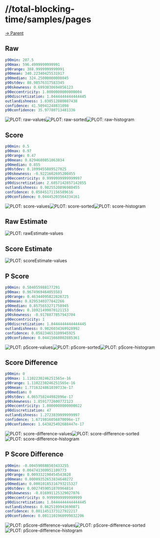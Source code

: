 
# //total-blocking-time/samples/pages

[→ Parent](../..)


## Raw


```yaml
p90min: 207.5
p90max: 596.4999999999991
p90range: 388.9999999999991
p90mean: 340.22340425531917
p90median: 324.25000000000045
p90stdev: 88.98576317583345
p90skewness: 0.6993030694856123
p90eccentricity: 1.0000000000000004
p90discretization: 1.0444444444444445
outlandishness: 1.030512880087438
confidence: 41.50941248831098
p90confidence: 35.97780713481336

```

![PLOT: raw-values](./raw/values.svg)![PLOT: raw-sorted](./raw/sorted.svg)![PLOT: raw-histogram](./raw/histogram.svg)
## Score


```yaml
p90min: 0.5
p90max: 0.97
p90range: 0.47
p90mean: 0.8294680851063834
p90median: 0.855
p90stdev: 0.1099455089527825
p90skewness: -0.9221602695200455
p90eccentricity: 0.9999999999999997
p90discretization: 2.6857142857142855
outlandishness: 0.9825520896980455
confidence: 0.05045171156589616
p90confidence: 0.04445203564334161

```

![PLOT: score-values](./score/values.svg)![PLOT: score-sorted](./score/sorted.svg)![PLOT: score-histogram](./score/histogram.svg)
## Raw Estimate

![PLOT: rawEstimate-values](./rawEstimate/values.svg)
## Score Estimate

![PLOT: scoreEstimate-values](./scoreEstimate/values.svg)
## P Score


```yaml
p90min: 0.504055988177291
p90max: 0.9674969464055583
p90range: 0.46344095822826725
p90mean: 0.8295340377842266
p90median: 0.8575653271758945
p90stdev: 0.10921499070121153
p90skewness: -0.9178877857943704
p90eccentricity: 1
p90discretization: 1.0444444444444445
outlandishness: 0.9826034369928992
confidence: 0.050234653109945925
p90confidence: 0.04415668002885361

```

![PLOT: pScore-values](./pScore/values.svg)![PLOT: pScore-sorted](./pScore/sorted.svg)![PLOT: pScore-histogram](./pScore/histogram.svg)
## Score Difference


```yaml
p90min: 0
p90max: 1.1102230246251565e-16
p90range: 1.1102230246251565e-16
p90mean: 1.7716324861039733e-17
p90median: 0
p90stdev: 4.065758244982896e-17
p90skewness: 1.8591772600772123
p90eccentricity: 1.0000000000000022
p90discretization: 47
outlandishness: 1.2723839999999997
confidence: 1.6719816056870096e-17
p90confidence: 1.643825492688447e-17

```

![PLOT: score-difference-values](./score-difference/values.svg)![PLOT: score-difference-sorted](./score-difference/sorted.svg)![PLOT: score-difference-histogram](./score-difference/histogram.svg)
## P Score Difference


```yaml
p90min: -0.004590888503433255
p90max: 0.004741309951109773
p90range: 0.009332198454543028
p90mean: 0.00009352653834640272
p90median: 0.00010185316793215327
p90stdev: 0.0027459051870964814
p90skewness: -0.016991125329027076
p90eccentricity: 0.9999999999999999
p90discretization: 1.0444444444444445
outlandishness: 0.8625199943690871
confidence: 0.0011451373127922217
p90confidence: 0.0011101960999832206

```

![PLOT: pScore-difference-values](./pScore-difference/values.svg)![PLOT: pScore-difference-sorted](./pScore-difference/sorted.svg)![PLOT: pScore-difference-histogram](./pScore-difference/histogram.svg)